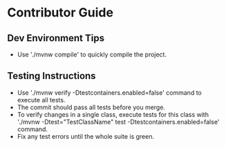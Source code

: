 # Contributor Guide

## Dev Environment Tips
- Use './mvnw compile' to quickly compile the project.

## Testing Instructions
- Use './mvnw verify -Dtestcontainers.enabled=false' command to execute all tests.
- The commit should pass all tests before you merge.
- To verify changes in a single class, execute tests for this class with './mvnw -Dtest="TestClassName" test -Dtestcontainers.enabled=false' command.
- Fix any test errors until the whole suite is green.
